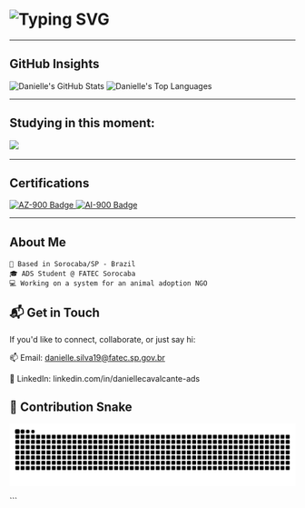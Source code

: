 <h1 align="left">
  <img src="https://readme-typing-svg.demolab.com?font=Fira+Code&weight=500&size=22&duration=3000&pause=1000&color=FF4ECB&center=false&vCenter=true&width=1000&lines=Hi%2C+I'm+Danielle+Silva;Full+Stack+Developer;Passionate+about+tech+with+purpose" alt="Typing SVG" />
</h1>

---

## GitHub Insights

![Danielle's GitHub Stats](https://github-readme-stats.vercel.app/api?username=DanielleCavalcante&show_icons=true&theme=rose_pine&count_private=true&hide_title=true)
![Danielle's Top Languages](https://github-readme-stats.vercel.app/api/top-langs/?username=DanielleCavalcante&layout=compact&theme=rose_pine)

---

## Studying in this moment:

<p>
  <img src="https://skillicons.dev/icons?i=dotnet,csharp,react,angular,git" />
</p>

---

## Certifications

<p>
  <a href="https://learn.microsoft.com/api/credentials/share/en-us/DanielleCavalcantedaSilva-9006/6B3DE34B4887E9A5?sharingId=B6B840FB915A351B" target="_blank">
    <img src="https://img.shields.io/badge/Microsoft%20Certified-AZ--900-FF4ECB?style=for-the-badge&logo=microsoft&logoColor=white" alt="AZ-900 Badge" />
  </a>
  <a href="https://learn.microsoft.com/api/credentials/share/en-us/DanielleCavalcantedaSilva-9006/E8E112256789401B?sharingId=B6B840FB915A351B" target="_blank">
    <img src="https://img.shields.io/badge/Microsoft%20Certified-AI--900-D65CB9?style=for-the-badge&logo=microsoft&logoColor=white" alt="AI-900 Badge" />
  </a>
</p>

---

## About Me

```txt
📍 Based in Sorocaba/SP - Brazil
🎓 ADS Student @ FATEC Sorocaba
💻 Working on a system for an animal adoption NGO
```

## 📬 Get in Touch
If you'd like to connect, collaborate, or just say hi:

📫 Email: danielle.silva19@fatec.sp.gov.br

💼 LinkedIn: linkedin.com/in/daniellecavalcante-ads

## 🐍 Contribution Snake
<p align="center"> <img src="https://raw.githubusercontent.com/DanielleCavalcante/DanielleCavalcante/output/github-contribution-grid-snake.svg" /> </p> ```
